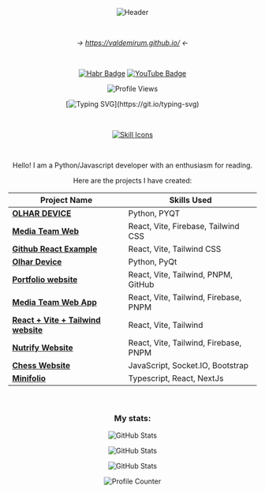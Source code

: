 
<div align="center">
  
![Header](https://images.weserv.nl/?url=avatars.githubusercontent.com/u/116607327&w=200&h=200&fit=cover&mask=circle&maxage=7d) 

<br>

*-> https://valdemirum.github.io/ <-*

<br>

[![Habr Badge](https://img.shields.io/badge/HABR%20Career-blue?style=for-the-badge&logo=habr&logoColor=white)](https://career.habr.com/incongnitohacker)
[![YouTube Badge](https://img.shields.io/badge/YouTube-red?style=for-the-badge&logo=youtube&logoColor=white)](https://www.youtube.com/@LabyrinthineStudios)

![Profile Views](https://komarev.com/ghpvc/?username=marsianjohncarter&style=flat-square&color=blue)

[![Typing SVG](https://readme-typing-svg.demolab.com?font=Space+Mono&size=19&pause=1000&color=F74D4D&center=true&vCenter=true&width=600&lines=Welcome!;My+name+is+Gleb+and+I+categorize+myself;as+a+web+developer;Though+I+also+know+Python.)](https://git.io/typing-svg)

<br>

[![Skill Icons](https://skillicons.dev/icons?i=html,css,js,ts,py,bootstrap,jquery,babel,react,nextjs,webpack,flask,sklearn,regex,nodejs,git,postman,codepen,replit,github,stackoverflow,vscode,ubuntu,linux,npm,pnpm,vite,tailwind,tensorflow&perline=8)](https://skillicons.dev)

<br>

Hello! I am a Python/Javascript developer with an enthusiasm for reading.

Here are the projects I have created:

| **Project Name**                                            | **Skills Used**                                                                 |
|------------------------------------------------------------|---------------------------------------------------------------------------------|
| [**OLHAR DEVICE**](https://github.com/marsianjohncarter/OlharDevice) | Python, PYQT                                                                   |
| [**Media Team Web**](https://github.com/marsianjohncarter/Media-Team-Web-Firebase) | React, Vite, Firebase, Tailwind CSS                                           |
| [**Github React Example**](https://github.com/marsianjohncarter/github-react-example) | React, Vite, Tailwind CSS                                                     |
| [**Olhar Device**](https://olhar.media/) | Python, PyQt |
| [**Portfolio website**](https://marsianjohncarter.github.io) | React, Vite, Tailwind, PNPM, GitHub |
| [**Media Team Web App**](https://gabc-media-team.web.app/) | React, Vite, Tailwind, Firebase, PNPM |
| [**React + Vite + Tailwind website**](https://github.com/marsianjohncarter/github-react-example) | React, Vite, Tailwind |
| [**Nutrify Website**](https://nutrify-preview.web.app/) | React, Vite, Tailwind, Firebase, PNPM |
| [**Chess Website**](https://chess-website-completed.onrender.com/) | JavaScript, Socket.IO, Bootstrap |
| [**Minifolio**](https://minifolio-snowy.vercel.app/) | Typescript, React, NextJs |

<br>

### My stats:

![GitHub Stats](https://github-readme-stats.vercel.app/api?username=valdemirum&theme=react&show_icons=true&hide_border=true&count_private=true)

![GitHub Stats](https://github-readme-stats.vercel.app/api/top-langs/?username=valdemirum&theme=react&show_icons=true&hide_border=true&layout=compact)

![GitHub Stats](https://github-readme-streak-stats.herokuapp.com/?user=valdemirum&theme=react&hide_border=true)



![Profile Counter](https://profile-counter.glitch.me/{marsianjohncarter}/count.svg)

</div>
